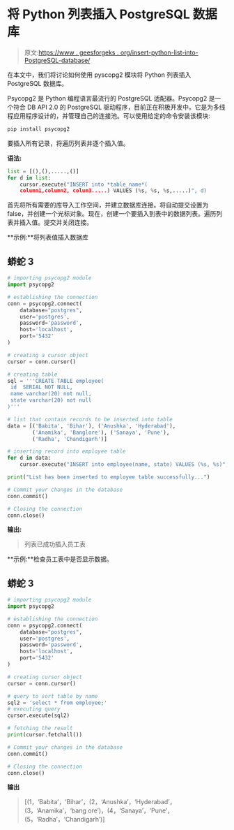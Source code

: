 # 将 Python 列表插入 PostgreSQL 数据库

> 原文:[https://www . geesforgeks . org/insert-python-list-into-PostgreSQL-database/](https://www.geeksforgeeks.org/insert-python-list-into-postgresql-database/)

在本文中，我们将讨论如何使用 pyscopg2 模块将 Python 列表插入 PostgreSQL 数据库。

Psycopg2 是 Python 编程语言最流行的 PostgreSQL 适配器。Psycopg2 是一个符合 DB API 2.0 的 PostgreSQL 驱动程序，目前正在积极开发中。它是为多线程应用程序设计的，并管理自己的连接池。可以使用给定的命令安装该模块:

```py
pip install psycopg2
```

要插入所有记录，将遍历列表并逐个插入值。

**语法:**

```py
list = [(),(),.....,()]
for d in list:
    cursor.execute("INSERT into *table_name*(
    column1,column2, colum3.....) VALUES (%s, %s, %s,.....)", d)
```

首先将所有需要的库导入工作空间，并建立数据库连接。将自动提交设置为 false，并创建一个光标对象。现在，创建一个要插入到表中的数据列表。遍历列表并插入值。提交并关闭连接。

**示例:**将列表值插入数据库

## 蟒蛇 3

```py
# importing psycopg2 module
import psycopg2

# establishing the connection
conn = psycopg2.connect(
    database="postgres",
    user='postgres',
    password='password',
    host='localhost',
    port='5432'
)

# creating a cursor object
cursor = conn.cursor()

# creating table
sql = '''CREATE TABLE employee(
 id  SERIAL NOT NULL,
 name varchar(20) not null,
 state varchar(20) not null
)'''

# list that contain records to be inserted into table
data = [('Babita', 'Bihar'), ('Anushka', 'Hyderabad'), 
        ('Anamika', 'Banglore'), ('Sanaya', 'Pune'),
        ('Radha', 'Chandigarh')]

# inserting record into employee table
for d in data:
    cursor.execute("INSERT into employee(name, state) VALUES (%s, %s)", d)

print("List has been inserted to employee table successfully...")

# Commit your changes in the database
conn.commit()

# Closing the connection
conn.close()
```

**输出:**

> 列表已成功插入员工表

**示例:**检查员工表中是否显示数据。

## 蟒蛇 3

```py
# importing psycopg2 module
import psycopg2

# establishing the connection
conn = psycopg2.connect(
    database="postgres",
    user='postgres',
    password='password',
    host='localhost',
    port='5432'
)

# creating cursor object
cursor = conn.cursor()

# query to sort table by name
sql2 = 'select * from employee;'
# executing query
cursor.execute(sql2)

# fetching the result
print(cursor.fetchall())

# Commit your changes in the database
conn.commit()

# Closing the connection
conn.close()
```

**输出**

> [(1，‘Babita’，‘Bihar’，(2，‘Anushka’，‘Hyderabad’，(3，‘Anamika’，‘bang ore’)，(4，‘Sanaya’，‘Pune’，(5，‘Radha’，‘Chandigarh’)]